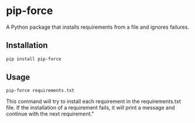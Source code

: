 # pip-force

A Python package that installs requirements from a file and ignores failures.

## Installation

```bash
pip install pip-force
```

## Usage
```
pip-force requirements.txt
```

This command will try to install each requirement in the requirements.txt file. If the installation of a requirement fails, it will print a message and continue with the next requirement."
